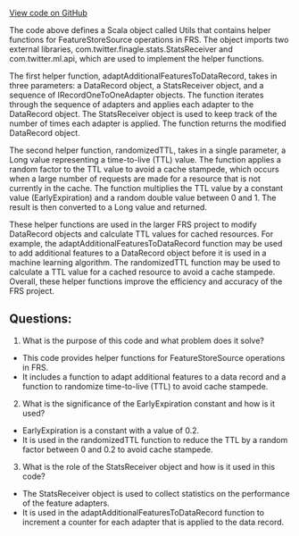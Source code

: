 [View code on GitHub](https://github.com/misbahsy/the-algorithm/follow-recommendations-service/common/src/main/scala/com/twitter/follow_recommendations/common/feature_hydration/sources/Utils.scala)

The code above defines a Scala object called Utils that contains helper functions for FeatureStoreSource operations in FRS. The object imports two external libraries, com.twitter.finagle.stats.StatsReceiver and com.twitter.ml.api, which are used to implement the helper functions.

The first helper function, adaptAdditionalFeaturesToDataRecord, takes in three parameters: a DataRecord object, a StatsReceiver object, and a sequence of IRecordOneToOneAdapter objects. The function iterates through the sequence of adapters and applies each adapter to the DataRecord object. The StatsReceiver object is used to keep track of the number of times each adapter is applied. The function returns the modified DataRecord object.

The second helper function, randomizedTTL, takes in a single parameter, a Long value representing a time-to-live (TTL) value. The function applies a random factor to the TTL value to avoid a cache stampede, which occurs when a large number of requests are made for a resource that is not currently in the cache. The function multiplies the TTL value by a constant value (EarlyExpiration) and a random double value between 0 and 1. The result is then converted to a Long value and returned.

These helper functions are used in the larger FRS project to modify DataRecord objects and calculate TTL values for cached resources. For example, the adaptAdditionalFeaturesToDataRecord function may be used to add additional features to a DataRecord object before it is used in a machine learning algorithm. The randomizedTTL function may be used to calculate a TTL value for a cached resource to avoid a cache stampede. Overall, these helper functions improve the efficiency and accuracy of the FRS project.
## Questions: 
 1. What is the purpose of this code and what problem does it solve?
- This code provides helper functions for FeatureStoreSource operations in FRS.
- It includes a function to adapt additional features to a data record and a function to randomize time-to-live (TTL) to avoid cache stampede.

2. What is the significance of the EarlyExpiration constant and how is it used?
- EarlyExpiration is a constant with a value of 0.2.
- It is used in the randomizedTTL function to reduce the TTL by a random factor between 0 and 0.2 to avoid cache stampede.

3. What is the role of the StatsReceiver object and how is it used in this code?
- The StatsReceiver object is used to collect statistics on the performance of the feature adapters.
- It is used in the adaptAdditionalFeaturesToDataRecord function to increment a counter for each adapter that is applied to the data record.
